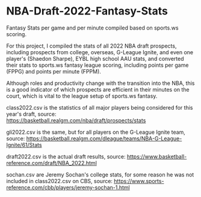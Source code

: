 # NBA-Draft-2022-Fantasy-Stats
Fantasy Stats per game and per minute compiled based on sports.ws scoring.

For this project, I compiled the stats of all 2022 NBA draft prospects, including prospects from college, overseas, G-League Ignite, and even one player's (Shaedon Sharpe), EYBL high school AAU stats,  and converted their stats to sports.ws fantasy league scoring, including points per game (FPPG) and points per minute (FPPM).

Although roles and productivity change with the transition into the NBA, this is a good indicator of which prospects are efficient in their minutes on the court, which is vital to the league setup of sports.ws fantasy. 

class2022.csv is the statistics of all major players being considered for this year's draft, source: https://basketball.realgm.com/nba/draft/prospects/stats

gli2022.csv is the same, but for all players on the G-League Ignite team, source: 
https://basketball.realgm.com/dleague/teams/NBA-G-League-Ignite/61/Stats

draft2022.csv is the actual draft results, source: 
https://www.basketball-reference.com/draft/NBA_2022.html

sochan.csv are Jeremy Sochan's college stats, for some reason he was not included in class2022.csv on CBS, source: 
https://www.sports-reference.com/cbb/players/jeremy-sochan-1.html
